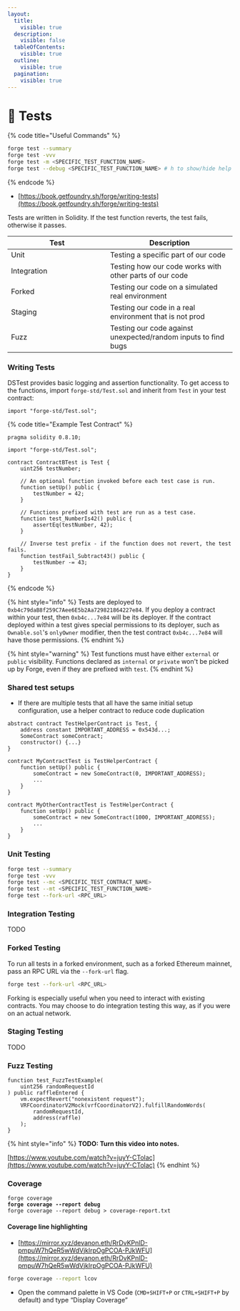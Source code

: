 ```yaml
---
layout:
  title:
    visible: true
  description:
    visible: false
  tableOfContents:
    visible: true
  outline:
    visible: true
  pagination:
    visible: true
---
```


# 🧪 Tests

{% code title="Useful Commands" %}
```bash
forge test --summary
forge test -vvv
forge test -m <SPECIFIC_TEST_FUNCTION_NAME>
forge test --debug <SPECIFIC_TEST_FUNCTION_NAME> # h to show/hide help
```
{% endcode %}

* [https://book.getfoundry.sh/forge/writing-tests](https://book.getfoundry.sh/forge/writing-tests)

Tests are written in Solidity. If the test function reverts, the test fails, otherwise it passes.

<table><thead><tr><th width="206">Test</th><th>Description</th></tr></thead><tbody><tr><td>Unit</td><td>Testing a specific part of our code</td></tr><tr><td>Integration</td><td>Testing how our code works with other parts of our code</td></tr><tr><td>Forked</td><td>Testing our code on a simulated real environment</td></tr><tr><td>Staging</td><td>Testing our code in a real environment that is not prod</td></tr><tr><td>Fuzz</td><td>Testing our code against unexpected/random inputs to find bugs</td></tr></tbody></table>

### Writing Tests

DSTest provides basic logging and assertion functionality. To get access to the functions, import `forge-std/Test.sol` and inherit from `Test` in your test contract:

```solidity
import "forge-std/Test.sol";
```

{% code title="Example Test Contract" %}
```solidity
pragma solidity 0.8.10;

import "forge-std/Test.sol";

contract ContractBTest is Test {
    uint256 testNumber;

    // An optional function invoked before each test case is run.
    function setUp() public {
        testNumber = 42;
    }

    // Functions prefixed with test are run as a test case.
    function test_NumberIs42() public {
        assertEq(testNumber, 42);
    }

    // Inverse test prefix - if the function does not revert, the test fails.
    function testFail_Subtract43() public {
        testNumber -= 43;
    }
}

```
{% endcode %}

{% hint style="info" %}
Tests are deployed to `0xb4c79daB8f259C7Aee6E5b2Aa729821864227e84`. If you deploy a contract within your test, then `0xb4c...7e84` will be its deployer. If the contract deployed within a test gives special permissions to its deployer, such as `Ownable.sol`'s `onlyOwner` modifier, then the test contract `0xb4c...7e84` will have those permissions.
{% endhint %}

{% hint style="warning" %}
Test functions must have either `external` or `public` visibility. Functions declared as `internal` or `private` won't be picked up by Forge, even if they are prefixed with `test`.
{% endhint %}

### Shared test setups

* If there are multiple tests that all have the same  initial setup configuration, use a helper contract to reduce code duplication

```solidity
abstract contract TestHelperContract is Test, {
    address constant IMPORTANT_ADDRESS = 0x543d...;
    SomeContract someContract;
    constructor() {...}
}

contract MyContractTest is TestHelperContract {
    function setUp() public {
        someContract = new SomeContract(0, IMPORTANT_ADDRESS);
        ...
    }
}

contract MyOtherContractTest is TestHelperContract {
    function setUp() public {
        someContract = new SomeContract(1000, IMPORTANT_ADDRESS);
        ...
    }
}

```

### Unit Testing

```bash
forge test --summary
forge test -vvv
forge test --mc <SPECIFIC_TEST_CONTRACT_NAME>
forge test --mt <SPECIFIC_TEST_FUNCTION_NAME>
forge test --fork-url <RPC_URL>
```

### Integration Testing

TODO

### Forked Testing

To run all tests in a forked environment, such as a forked Ethereum mainnet, pass an RPC URL via the `--fork-url` flag.

```bash
forge test --fork-url <RPC_URL>
```

Forking is especially useful when you need to interact with existing contracts. You may choose to do integration testing this way, as if you were on an actual network.

### Staging Testing

TODO

### Fuzz Testing

```solidity
function test_FuzzTestExample(
    uint256 randomRequestId
) public raffleEntered {
    vm.expectRevert("nonexistent request");
    VRFCoordinatorV2Mock(vrfCoordinatorV2).fulfillRandomWords(
        randomRequestId,
        address(raffle)
    );
}
```

{% hint style="info" %}
**TODO: Turn this video into notes.**

[https://www.youtube.com/watch?v=juyY-CTolac](https://www.youtube.com/watch?v=juyY-CTolac)
{% endhint %}





### Coverage

<pre class="language-bash"><code class="lang-bash">forge coverage
<strong>forge coverage --report debug
</strong>forge coverage --report debug > coverage-report.txt
</code></pre>



#### Coverage line highlighting

* [https://mirror.xyz/devanon.eth/RrDvKPnlD-pmpuW7hQeR5wWdVjklrpOgPCOA-PJkWFU](https://mirror.xyz/devanon.eth/RrDvKPnlD-pmpuW7hQeR5wWdVjklrpOgPCOA-PJkWFU)

```bash
forge coverage --report lcov
```

* Open the command palette in VS Code (`CMD+SHIFT+P` or `CTRL+SHIFT+P` by default) and type “Display Coverage”



###
